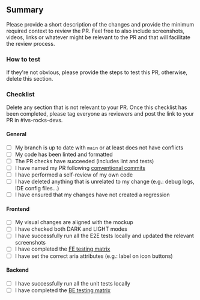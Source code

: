 ## Summary

Please provide a short description of the changes and provide the minimum required context to review the PR. Feel free to also include screenshots, videos, links or whatever might be relevant to the PR and that will facilitate the review process.

### How to test

If they're not obvious, please provide the steps to test this PR, otherwise, delete this section.

### Checklist

Delete any section that is not relevant to your PR. Once this checklist has been completed, please tag everyone as reviewers and post the link to your PR in #ivs-rocks-devs.

#### General

- [ ] My branch is up to date with `main` or at least does not have conflicts
- [ ] My code has been linted and formatted
- [ ] The PR checks have succeeded (includes lint and tests)
- [ ] I have named my PR following [conventional commits](https://www.conventionalcommits.org/en/v1.0.0/)
- [ ] I have performed a self-review of my own code
- [ ] I have deleted anything that is unrelated to my change (e.g.: debug logs, IDE config files...)
- [ ] I have ensured that my changes have not created a regression

#### Frontend

- [ ] My visual changes are aligned with the mockup
- [ ] I have checked both DARK and LIGHT modes
- [ ] I have successfully run all the E2E tests locally and updated the relevant screenshots
- [ ] I have completed the [FE testing matrix](https://docs.google.com/spreadsheets/d/1Sa3F6AP-xQJQQwUu8Rfy8eysvUX3zb113GSvJG7v2Tw/edit#gid=0)
- [ ] I have set the correct aria attributes (e.g.: label on icon buttons)

#### Backend

- [ ] I have successfully run all the unit tests locally
- [ ] I have completed the [BE testing matrix](https://docs.google.com/spreadsheets/d/1Sa3F6AP-xQJQQwUu8Rfy8eysvUX3zb113GSvJG7v2Tw/edit#gid=1742227813)
